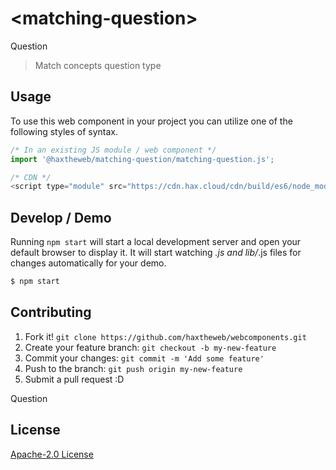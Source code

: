 # &lt;matching-question&gt;

Question
> Match concepts question type

## Usage
To use this web component in your project you can utilize one of the following styles of syntax.

```js
/* In an existing JS module / web component */
import '@haxtheweb/matching-question/matching-question.js';

/* CDN */
<script type="module" src="https://cdn.hax.cloud/cdn/build/es6/node_modules/@haxtheweb/matching-question/matching-question.js"></script>
```

## Develop / Demo
Running `npm start` will start a local development server and open your default browser to display it. It will start watching *.js and lib/*.js files for changes automatically for your demo.
```bash
$ npm start
```


## Contributing

1. Fork it! `git clone https://github.com/haxtheweb/webcomponents.git`
2. Create your feature branch: `git checkout -b my-new-feature`
3. Commit your changes: `git commit -m 'Add some feature'`
4. Push to the branch: `git push origin my-new-feature`
5. Submit a pull request :D

Question

## License
[Apache-2.0 License](http://opensource.org/licenses/Apache-2.0)